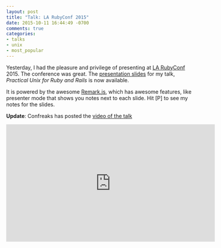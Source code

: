 ```yaml
---
layout: post
title: "Talk: LA RubyConf 2015"
date: 2015-10-11 16:44:49 -0700
comments: true
categories:
- talks
- unix
- most_popular
---
```


Yesterday, I had the pleasure and privilege of presenting at [LA RubyConf][1] 2015. The conference was great. The [presentation slides][2] for my talk, *Practical Unix for Ruby and Rails* is now available.

It is powered by the awesome [Remark.js][3], which has awesome features, like presenter mode that shows you notes next to each slide. Hit [P] to see my notes for the slides.

**Update**: Confreaks has posted the [video of the talk][4]

<iframe width="560" height="315" src="https://www.youtube.com/embed/yptv5R5koeI" frameborder="0" allowfullscreen></iframe>

[1]: https://www.larubyconf.com/
[2]: /assets/html/la_ruby_conf_2015/practical_unix_for_ruby_and_rails.html
[3]: http://remarkjs.com/#1
[4]: http://confreaks.tv/videos/larubyconf2015-practical-unix-for-ruby-rails
